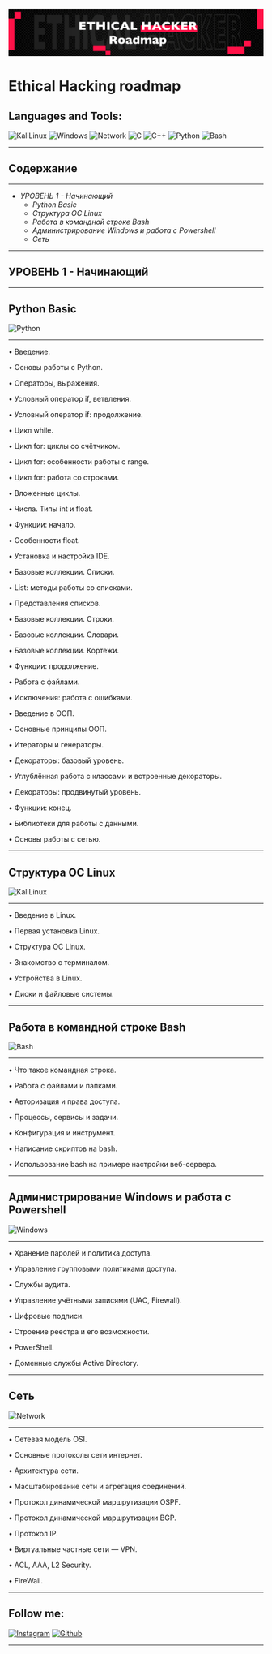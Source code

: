 ![Header](https://github.com/AlexITDev/EthicalHackerRoadmap/blob/main/assets/header.png)

# **Ethical Hacking roadmap**
## **Languages and Tools:**
![KaliLinux](https://img.shields.io/badge/Kali_Linux-000000?style=for-the-badge&logo=kalilinux&logoColor=blue)
![Windows](https://img.shields.io/badge/-Windows-090909?style=for-the-badge&logo=windows&logoColor=6296CC)
![Network](https://img.shields.io/badge/-Network-090909?style=for-the-badge&logo=network&logoColor=6296CC)
![C](https://img.shields.io/badge/-C-090909?style=for-the-badge&logo=C&logoColor=6296CC)
![C++](https://img.shields.io/badge/-C++-090909?style=for-the-badge&logo=C%2b%2b&logoColor=6296CC)
![Python](https://img.shields.io/badge/-Python-090909?style=for-the-badge&logo=python&logoColor=green)
![Bash](https://img.shields.io/badge/-Bash-090909?style=for-the-badge&logo=bash&logoColor=6296CC)
____
## **Содержание**
____
* *УРОВЕНЬ 1 - Начинающий*
  * *Python Basic*
  * *Структура ОС Linux*
  * *Работа в командной строке Bash*
  * *Администрирование Windows и работа с Powershell*
  * *Сеть*

____
## **УРОВЕНЬ 1 - Начинающий**
____
## **Python Basic**
![Python](https://img.shields.io/badge/-Python-090909?style=for-the-badge&logo=python&logoColor=green)
____
 •   Введение.

 •   Основы работы с Python.

 •   Операторы, выражения.

 •   Условный оператор if, ветвления.

 •   Условный оператор if: продолжение.

 •   Цикл while.

 •   Цикл for: циклы со счётчиком.

 •   Цикл for: особенности работы с range.

 •   Цикл for: работа со строками.

 •   Вложенные циклы.

 •   Числа. Типы int и float.

 •   Функции: начало.

 •   Особенности float.

 •   Установка и настройка IDE.

 •   Базовые коллекции. Списки.

 •   List: методы работы со списками.

 •   Представления списков.

 •   Базовые коллекции. Строки.

 •   Базовые коллекции. Словари.

 •   Базовые коллекции. Кортежи.

 •   Функции: продолжение.

 •   Работа с файлами.

 •   Исключения: работа с ошибками.

 •   Введение в ООП.

 •   Основные принципы ООП.

 •   Итераторы и генераторы.

 •   Декораторы: базовый уровень.

 •   Углублённая работа с классами и встроенные декораторы.

 •   Декораторы: продвинутый уровень.

 •   Функции: конец.

 •   Библиотеки для работы с данными.

 •   Основы работы с сетью.
____
## **Структура ОС Linux**
![KaliLinux](https://img.shields.io/badge/Kali_Linux-000000?style=for-the-badge&logo=kalilinux&logoColor=blue)
____
 •   Введение в Linux.

 •   Первая установка Linux.

 •   Структура ОС Linux.

 •   Знакомство с терминалом.

 •   Устройства в Linux.

 •   Диски и файловые системы.
____
## **Работа в командной строке Bash**
![Bash](https://img.shields.io/badge/-Bash-090909?style=for-the-badge&logo=bash&logoColor=6296CC)
____
 •   Что такое командная строка.

 •   Работа с файлами и папками.

 •   Авторизация и права доступа.

 •   Процессы, сервисы и задачи.

 •   Конфигурация и инструмент.

 •   Написание скриптов на bash.

 •   Использование bash на примере настройки веб-сервера.
____
## **Администрирование Windows и работа с Powershell**
![Windows](https://img.shields.io/badge/-Windows-090909?style=for-the-badge&logo=windows&logoColor=6296CC)
____
 •   Хранение паролей и политика доступа.

 •   Управление групповыми политиками доступа.

 •   Службы аудита.

 •   Управление учётными записями (UAC, Firewall).

 •   Цифровые подписи.

 •   Строение реестра и его возможности.

 •   PowerShell.

 •   Доменные службы Active Directory.
____
## **Сеть**
![Network](https://img.shields.io/badge/-Network-090909?style=for-the-badge&logo=network&logoColor=6296CC)
____

 •   Сетевая модель OSI.

 •   Основные протоколы сети интернет.

 •   Архитектура сети.

 •   Масштабирование сети и агрегация соединений.

 •   Протокол динамической маршрутизации OSPF.

 •   Протокол динамической маршрутизации BGP.

 •   Протокол IP.

 •   Виртуальные частные сети — VPN.

 •   ACL, AAA, L2 Security.

 •   FireWall.

____
## **Follow me:**

[![Instagram](https://img.shields.io/badge/Instagram-000000?style=for-the-badge&logo=instagram&logoColor=white)](https://instagram.com/alexitdev) 
[![Github](https://img.shields.io/badge/GitHub-100000?style=for-the-badge&logo=github&logoColor=white)](https://github.com/AlexITDev)
____
